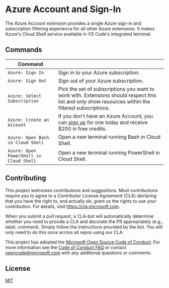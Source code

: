 # Azure Account and Sign-In
The Azure Account extension provides a single Azure sign-in and subscription filtering experience for all other Azure extensions. It makes Azure's Cloud Shell service available in VS Code's integrated terminal.

## Commands


| Command |  |
| --- |---|
| `Azure: Sign In`  | Sign in to your Azure subscription.
| `Azure: Sign Out` | Sign out of your Azure subscription.
| `Azure: Select Subscription` | Pick the set of subscriptions you want to work with. Extensions should respect this list and only show resources within the filtered subscriptions.
| `Azure: Create an Account`  | If you don't have an Azure Account, you can [sign up](https://azure.microsoft.com/en-us/free/?utm_source=campaign&utm_campaign=vscode-azure-account&mktingSource=vscode-azure-account) for one today and receive $200 in free credits.
| `Azure: Open Bash in Cloud Shell`  | Open a new terminal running Bash in Cloud Shell.
| `Azure: Open PowerShell in Cloud Shell`  | Open a new terminal running PowerShell in Cloud Shell.


## Contributing

This project welcomes contributions and suggestions.  Most contributions require you to agree to a
Contributor License Agreement (CLA) declaring that you have the right to, and actually do, grant us
the rights to use your contribution. For details, visit https://cla.microsoft.com.

When you submit a pull request, a CLA-bot will automatically determine whether you need to provide
a CLA and decorate the PR appropriately (e.g., label, comment). Simply follow the instructions
provided by the bot. You will only need to do this once across all repos using our CLA.

This project has adopted the [Microsoft Open Source Code of Conduct](https://opensource.microsoft.com/codeofconduct/).
For more information see the [Code of Conduct FAQ](https://opensource.microsoft.com/codeofconduct/faq/) or
contact [opencode@microsoft.com](mailto:opencode@microsoft.com) with any additional questions or comments.

## License
[MIT](LICENSE.md)